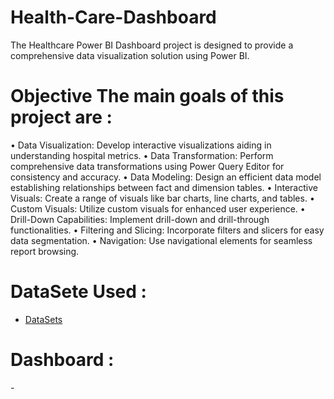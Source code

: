 # Health-Care-Dashboard
The Healthcare Power BI Dashboard project is designed to provide a comprehensive data visualization solution using Power BI. 

# Objective The main goals of this project are :

• Data Visualization: Develop interactive visualizations aiding in understanding hospital metrics.
• Data Transformation: Perform comprehensive data transformations using Power Query Editor for consistency and accuracy.
• Data Modeling: Design an efficient data model establishing relationships between fact and dimension tables. 
 • Interactive Visuals: Create a range of visuals like bar charts, line charts, and tables. • Custom Visuals: Utilize custom visuals for enhanced user experience.
 • Drill-Down Capabilities: Implement drill-down and drill-through functionalities.
 • Filtering and Slicing: Incorporate filters and slicers for easy data segmentation.
 • Navigation: Use navigational elements for seamless report browsing.
 # DataSete Used :
- <a href=" https://github.com/VaishnaviDorik/Health-Care-Dashboard/blob/main/Patient_History_data.xlsx"> DataSets</a>
# Dashboard : 
-<a href="https://github.com/VaishnaviDorik/Health-Care-Dashboard/blob/main/Health%20Care.png">
